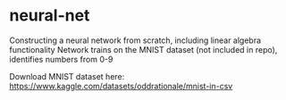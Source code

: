# neural-net
Constructing a neural network from scratch, including linear algebra functionality
Network trains on the MNIST dataset (not included in repo), identifies numbers from 0-9

Download MNIST dataset here: https://www.kaggle.com/datasets/oddrationale/mnist-in-csv

